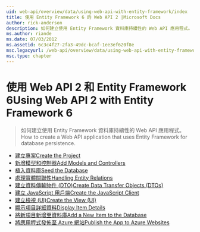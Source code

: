 ```yaml
---
uid: web-api/overview/data/using-web-api-with-entity-framework/index
title: 使用 Entity Framework 6 的 Web API 2 |Microsoft Docs
author: rick-anderson
description: 如何建立使用 Entity Framework 資料庫持續性的 Web API 應用程式。
ms.author: riande
ms.date: 07/03/2012
ms.assetid: 6c3c4f27-2fa3-49dc-bcaf-1ee3ef620f8e
msc.legacyurl: /web-api/overview/data/using-web-api-with-entity-framework
msc.type: chapter
---
```

<a name="using-web-api-2-with-entity-framework-6"></a><span data-ttu-id="c0454-103">使用 Web API 2 和 Entity Framework 6</span><span class="sxs-lookup"><span data-stu-id="c0454-103">Using Web API 2 with Entity Framework 6</span></span>
====================
> <span data-ttu-id="c0454-104">如何建立使用 Entity Framework 資料庫持續性的 Web API 應用程式。</span><span class="sxs-lookup"><span data-stu-id="c0454-104">How to create a Web API application that uses Entity Framework for database persistence.</span></span>


- [<span data-ttu-id="c0454-105">建立專案</span><span class="sxs-lookup"><span data-stu-id="c0454-105">Create the Project</span></span>](part-1.md)
- [<span data-ttu-id="c0454-106">新增模型和控制器</span><span class="sxs-lookup"><span data-stu-id="c0454-106">Add Models and Controllers</span></span>](part-2.md)
- [<span data-ttu-id="c0454-107">植入資料庫</span><span class="sxs-lookup"><span data-stu-id="c0454-107">Seed the Database</span></span>](part-3.md)
- [<span data-ttu-id="c0454-108">處理實體關聯性</span><span class="sxs-lookup"><span data-stu-id="c0454-108">Handling Entity Relations</span></span>](part-4.md)
- [<span data-ttu-id="c0454-109">建立資料傳輸物件 (DTO)</span><span class="sxs-lookup"><span data-stu-id="c0454-109">Create Data Transfer Objects (DTOs)</span></span>](part-5.md)
- [<span data-ttu-id="c0454-110">建立 JavaScript 用戶端</span><span class="sxs-lookup"><span data-stu-id="c0454-110">Create the JavaScript Client</span></span>](part-6.md)
- [<span data-ttu-id="c0454-111">建立檢視 (UI)</span><span class="sxs-lookup"><span data-stu-id="c0454-111">Create the View (UI)</span></span>](part-7.md)
- [<span data-ttu-id="c0454-112">顯示項目詳細資料</span><span class="sxs-lookup"><span data-stu-id="c0454-112">Display Item Details</span></span>](part-8.md)
- [<span data-ttu-id="c0454-113">將新項目新增至資料庫</span><span class="sxs-lookup"><span data-stu-id="c0454-113">Add a New Item to the Database</span></span>](part-9.md)
- [<span data-ttu-id="c0454-114">將應用程式發佈至 Azure 網站</span><span class="sxs-lookup"><span data-stu-id="c0454-114">Publish the App to Azure Websites</span></span>](part-10.md)
